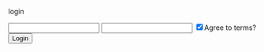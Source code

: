 login

<!-- login script -->
<body>
    <form id="login">
        <input name="username">
        <input name="password" type="password">
        <input name="agree" checked type="checkbox">Agree to terms?
        <button>Login</button>
    </form>
    <script>
        let loginForm = document.querySelector("#login")
        loginForm.addEventListener("submit",(evt)=>{
            evt.preventDefault()    
                    
            let results = [...evt.target.elements]
                .filter(el=>el.name)
                .map(el=>({name:el.name, value:el.value}))
            let d = document.createElement("div")
            d.append(results[0].name, ":", results[0].value)
            document.body.append(d)
        })
    </script>
</body>

<!-- Ajax module -->
<!-- ajax.js Export -->

const ajax = (url, callback, method='GET')=>{
if(!url) return console.error("Request Required")
if(!callback) return console.error("Callback Required")
const request = new XMLHttpRequest();
request.addEventListener("readystatechange", evt=>{
let req = evt.target;
if(req.readyState !== 4) return;
if(req.status === 200) return callback(req.response)
callback("")
})
request.open(method,url)
request.send()
}

export default ajax;

  <!-- ajax import -->

import ajax from "./folder/ajax.js"

const callback = res, err)=>document.body.append(res)  
 ajax("./samples/text.txt", callback)
